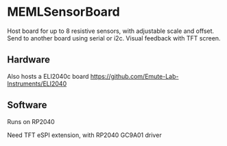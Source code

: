 # MEMLSensorBoard

Host board for up to 8 resistive sensors, with adjustable scale and offset.  Send to another board using serial or i2c.  Visual feedback with TFT screen.

## Hardware

Also hosts a ELI2040c board https://github.com/Emute-Lab-Instruments/ELI2040

## Software 

Runs on RP2040

Need TFT eSPI extension, with RP2040 GC9A01 driver

